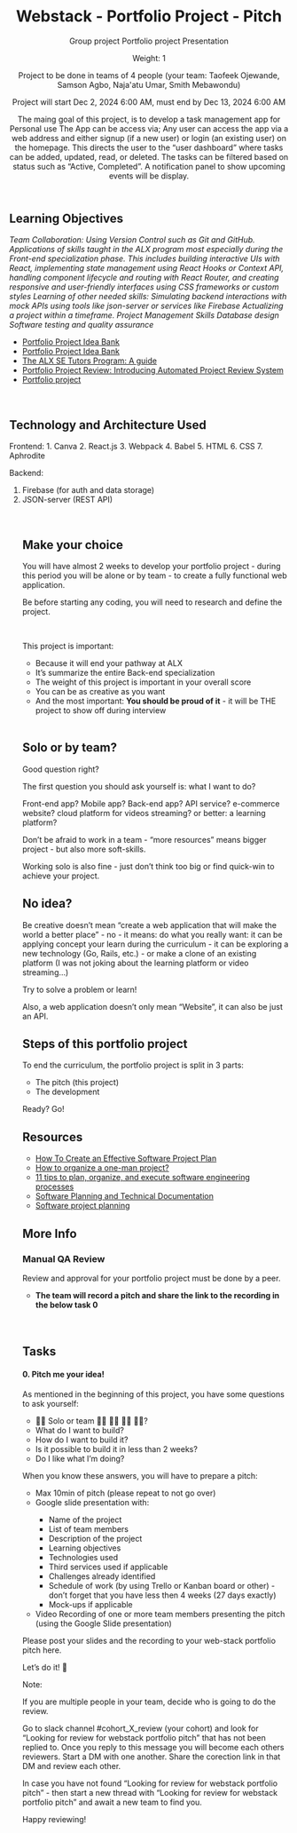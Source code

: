 <!DOCTYPE html>
<html lang="en" dir="ltr">
    <head>
        <meta charset="utf-8">
    </head>
    <body>
        <header>
            <h1>Webstack - Portfolio Project - Pitch</h1>
            <div>
                <span>Group project </span>
                <span>Portfolio project </span>
                <span>Presentation </span>
            </div>
            <div>
                <p>Weight: 1</p>
                <p>Project to be done in teams of 4 people (your team: Taofeek Ojewande, Samson Agbo, Naja'atu Umar, Smith Mebawondu)</p>
                <p> Project will start Dec 2, 2024 6:00 AM, must end by Dec 13, 2024 6:00 AM</p>
                <p>The maing goal of this project, is to develop a task management app for Personal use The App can be access via;
Any user can access the app via a web address and either signup (if a new user) or login (an existing user) on the homepage.
This directs the user to the “user dashboard” where tasks can be added, updated, read, or deleted. 
The tasks can be filtered based on status such as “Active, Completed”. 
A notification panel to show upcoming events will be display.
 </p>
            </div>
        </header>
        <main>
            <h2>Learning Objectives</h2>
            <p><em>Team Collaboration: Using Version Control such as Git and GitHub.
Applications of skills taught in the ALX program most especially during the Front-end specialization phase. This includes building interactive UIs with React, implementing state management using React Hooks or Context API, handling component lifecycle and routing with React Router, and creating responsive and user-friendly interfaces using CSS frameworks or custom styles
Learning of other needed skills: Simulating backend interactions with mock APIs using tools like json-server or services like Firebase
Actualizing a project within a timeframe.
Project Management Skills
Database design
Software testing and quality assurance
</em></p>
            <ul>
                <li><a href="https://intranet.alxswe.com/concepts/102160">Portfolio Project Idea Bank</a></li>
                <li><a href="https://intranet.alxswe.com/concepts/102161">Portfolio Project Idea Bank</a></li>
                <li><a href="https://intranet.alxswe.com/concepts/107371">The ALX SE Tutors Program: A guide</a></li>
                <li><a href="https://intranet.alxswe.com/concepts/107416">Portfolio Project Review: Introducing Automated Project Review System</a></li>
                <li><a href="https://intranet.alxswe.com/concepts/548">Portfolio project</a></li>
            </ul>
            <br>
            <h2>Technology and Architecture Used</h2>
            <p> Frontend:
1. Canva
2. React.js
3. Webpack
4. Babel
5. HTML
6. CSS
7. Aphrodite

Backend:
1. Firebase (for auth and data storage)
2. JSON-server (REST API)</p>
            <br>
            <h2>Make your choice</h2>
            <p>You will have almost 2 weeks to develop your portfolio project - during this period you will be alone or by team - to create a fully functional web application.</p>
            <p>Be before starting any coding, you will need to research and define the project.</p>
            <br>
            <p>This project is important:</p>
            <ul>
                <li>Because it will end your pathway at ALX</li>
                <li>It’s summarize the entire Back-end specialization</li>
                <li>The weight of this project is important in your overall score</li>
                <li>You can be as creative as you want</li>
                <li>And the most important: <strong>You should be proud of it</strong> - it will be THE project to show off during interview</li>
            </ul>
            <br>
            <h2>Solo or by team?</h2>
            <p>Good question right?</p>
            <p>The first question you should ask yourself is: what I want to do?</p>
            <p>Front-end app? Mobile app? Back-end app? API service? e-commerce website? cloud platform for videos streaming? or better: a learning platform?</p>
            <p>Don’t be afraid to work in a team - “more resources” means bigger project - but also more soft-skills.</p>
            <p>Working solo is also fine - just don’t think too big or find quick-win to achieve your project.</p>
            <h2>No idea?</h2>
            <p>Be creative doesn’t mean “create a web application that will make the world a better place” - no - it means: do what you really want: it can be applying concept your learn during the curriculum - it can be exploring a new technology (Go, Rails, etc.) - or make a clone of an existing platform (I was not joking about the learning platform or video streaming…)</p>
            <p>Try to solve a problem or learn!</p>
            <p>Also, a web application doesn’t only mean “Website”, it can also be just an API.</p>
            <h2>Steps of this portfolio project</h2>
            <p>To end the curriculum, the portfolio project is split in 3 parts:</p>
            <ul>
                <li>The pitch (this project)</li>
                <li>The development</li>
            </ul>
            <p>Ready? Go!</p>
            <h2>Resources</h2>
            <ul>
                <li><a href="https://intranet.alxswe.com/rltoken/IGqvZnIazd4TmRTiE8rvHg">How To Create an Effective Software Project Plan</a></li>
                <li><a href="https://intranet.alxswe.com/rltoken/I-6k7FO1Yr0fKHTicGI6Hw">How to organize a one-man project?</a></li>
                <li><a href="https://intranet.alxswe.com/rltoken/pqidk_1E5xNLB0HJ5HzTPg">11 tips to plan, organize, and execute software engineering processes</a></li>
                <li><a href="https://intranet.alxswe.com/rltoken/lmzex7kBBlhOoEWVPHhnfA">Software Planning and Technical Documentation</a></li>
                <li><a href="https://intranet.alxswe.com/rltoken/ZAAwiGMcXGRczl8vbOiiDw">Software project planning</a></li>
            </ul>
            <h2>More Info</h2>
            <h3>Manual QA Review</h3>
            <p>Review and approval for your portfolio project must be done by a peer.</p>
            <ul>
                <li><strong>The team will record a pitch and share the link to the recording in the below task 0</strong></li>
            </ul>
            <br>
            <br>
            <h2>Tasks</h2>
            <h4>0. Pitch me your idea!</h4>
            <p>As mentioned in the beginning of this project, you have some questions to ask yourself:</p>
            <ul>
               <li>👨‍💻 Solo or team 👩‍💻 👨‍💻 👩‍💻 👨‍💻?</li>
               <li>What do I want to build?</li>
               <li>How do I want to build it?</li>
               <li>Is it possible to build it in less than 2 weeks?</li>
               <li>Do I like what I’m doing? </li>
            </ul>
            <p>When you know these answers, you will have to prepare a pitch:</p>
            <ul>
                <li>Max 10min of pitch (please repeat to not go over)</li>
                <li>Google slide presentation with:</li>
                <ul>
                    <li>Name of the project</li>
                    <li>List of team members</li>
                    <li>Description of the project</li>
                    <li>Learning objectives</li>
                    <li>Technologies used</li>
                    <li>Third services used if applicable</li>
                    <li>Challenges already identified</li>
                    <li>Schedule of work (by using Trello or Kanban board or other) - don’t forget that you have less then 4 weeks (27 days exactly)</li>
                    <li>Mock-ups if applicable</li>
                </ul>
                <li>Video Recording of one or more team members presenting the pitch (using the Google Slide presentation)</li>
            </ul>
            <p>Please post your slides and the recording to your web-stack portfolio pitch here.</p>
            <p>Let’s do it! 💪</p>
            <p>Note:</p>
            <p>If you are multiple people in your team, decide who is going to do the review.</p>
            <p>Go to slack channel #cohort_X_review (your cohort) and look for “Looking for review for webstack portfolio pitch” that has not been replied to. Once you reply to this message you will become each others reviewers. Start a DM with one another. Share the corection link in that DM and review each other.</p>
            <p>In case you have not found “Looking for review for webstack portfolio pitch” - then start a new thread with “Looking for review for webstack portfolio pitch” and await a new team to find you.</p>
            <p>Happy reviewing!</p>
        </main>
    </body>
</html>
